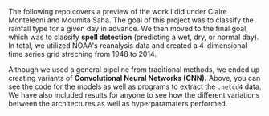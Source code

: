 The following repo covers a preview of the work I did under Claire Monteleoni and Moumita Saha. The goal of this project was to classify the rainfall type for a given day in advance. We then moved to the final goal, which was to classify **spell detection** (predicting a wet, dry, or normal day). In total, we utilized NOAA's reanalysis data and created a 4-dimensional time series grid streching from 1948 to 2014. 

Although we used a general pipeline from traditional methods, we ended up creating variants of **Convolutional Neural Networks (CNN).** Above, you can see the code for the models as well as programs to extract the `.netcd4` data. We have also included results for anyone to see how the different variations between the architectures as well as hyperparamaters performed.

